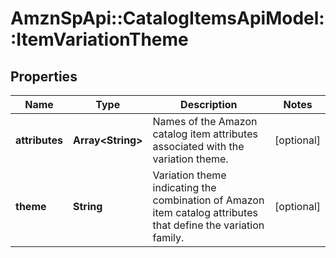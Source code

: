 # AmznSpApi::CatalogItemsApiModel::ItemVariationTheme

## Properties
Name | Type | Description | Notes
------------ | ------------- | ------------- | -------------
**attributes** | **Array&lt;String&gt;** | Names of the Amazon catalog item attributes associated with the variation theme. | [optional] 
**theme** | **String** | Variation theme indicating the combination of Amazon item catalog attributes that define the variation family. | [optional] 

